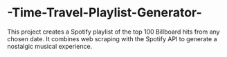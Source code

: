 # -Time-Travel-Playlist-Generator-
This project creates a Spotify playlist of the top 100 Billboard hits from any chosen date. It combines web scraping with the Spotify API to generate a nostalgic musical experience.
